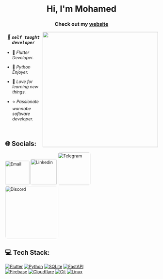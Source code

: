 <h1 align="center">Hi, I'm Mohamed</h1>
<h3 align="center">
  Check out my <a href="https://mohamedayman.me/" target="_blank"  rel="noopener noreferrer">website</a>
</h3>

<img align="right" src="https://user-images.githubusercontent.com/63050133/156676671-d5b2e362-97d4-4404-9447-dd71ddfea82f.gif" width="380">

<div align="center">

  ### ***💫 ``self taught developer``*** 
</div>

<div align="left">

 - 📱 *Flutter Developer.*

 - 🐍 *Python Enjoyer.*

 - 💛 *Love for learning new things.*

 - ⭐ *Passionate wannabe software developer.*
</div>

<br>

## 🌐 Socials:
<a href="mailto:MohamedAyman@mohamedayman.me"><img src="https://img.shields.io/badge/Email-%231877F2?style=for-the-badge&logo=gmail&logoColor=white" alt="Email" width="80" style="border-radius:5%"/></a>
<a href="https://linkedin.com/in/mohamed-ayman-7k"><img src="https://img.shields.io/badge/LinkedIn-0077B5?style=for-the-badge&logo=linkedin&logoColor=white" alt="Linkedin" width="86" style="border-radius:5%"/></a>
<a href="https://t.me/mayman007tg"><img src="https://img.shields.io/badge/Telegram-2CA5E0?style=for-the-badge&logo=telegram&logoColor=white" alt="Telegram" width="107" style="border-radius:5%"/></a>
<br> <a href="https://discordapp.com/users/543172445155098624"><img src="https://dcbadge.vercel.app/api/shield/543172445155098624" alt="Discord" width="175" style="border-radius:5%"/></a>

## 💻 Tech Stack:
[![Flutter](https://img.shields.io/badge/Flutter-%2302569B.svg?style=for-the-badge&logo=Flutter&logoColor=white)](https://flutter.dev/)
[![Python](https://img.shields.io/badge/python-3670A0?style=for-the-badge&logo=python&logoColor=ffdd54)](https://www.python.org/)
[![SQLite](https://img.shields.io/badge/sqlite-%2307405e.svg?style=for-the-badge&logo=sqlite&logoColor=white)](https://www.sqlite.org/)
[![FastAPI](https://img.shields.io/badge/FastAPI-005571?style=for-the-badge&logo=fastapi)](https://fastapi.tiangolo.com/)
<br>
[![Firebase](https://img.shields.io/badge/firebase-%23039BE5.svg?style=for-the-badge&logo=firebase)](https://firebase.google.com/)
[![Cloudflare](https://img.shields.io/badge/Cloudflare-F38020?style=for-the-badge&logo=Cloudflare&logoColor=white)](https://www.cloudflare.com/)
[![Git](https://img.shields.io/badge/GIT-f05539?style=for-the-badge&logo=git&logoColor=white)](https://git-scm.com/)
[![Linux](https://img.shields.io/badge/linux-%23323330.svg?style=for-the-badge&logo=linux&logoColor=%23F7DF1E)](https://www.linux.org/)
